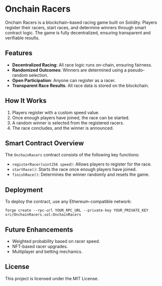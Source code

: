 # Onchain Racers

Onchain Racers is a blockchain-based racing game built on Solidity. Players register their racers, start races, and determine winners through smart contract logic. The game is fully decentralized, ensuring transparent and verifiable results.

## Features
- **Decentralized Racing**: All race logic runs on-chain, ensuring fairness.
- **Randomized Outcomes**: Winners are determined using a pseudo-random selection.
- **Open Participation**: Anyone can register as a racer.
- **Transparent Race Results**: All race data is stored on the blockchain.

## How It Works
1. Players register with a custom speed value.
2. Once enough players have joined, the race can be started.
3. A random winner is selected from the registered racers.
4. The race concludes, and the winner is announced.

## Smart Contract Overview
The `OnchainRacers` contract consists of the following key functions:

- `registerRacer(uint256 speed)`: Allows players to register for the race.
- `startRace()`: Starts the race once enough players have joined.
- `finishRace()`: Determines the winner randomly and resets the game.

## Deployment
To deploy the contract, use any Ethereum-compatible network:
```shell
forge create --rpc-url YOUR_RPC_URL --private-key YOUR_PRIVATE_KEY src/OnchainRacers.sol:OnchainRacers
```

## Future Enhancements
- Weighted probability based on racer speed.
- NFT-based racer upgrades.
- Multiplayer and betting mechanics.

## License
This project is licensed under the MIT License.

